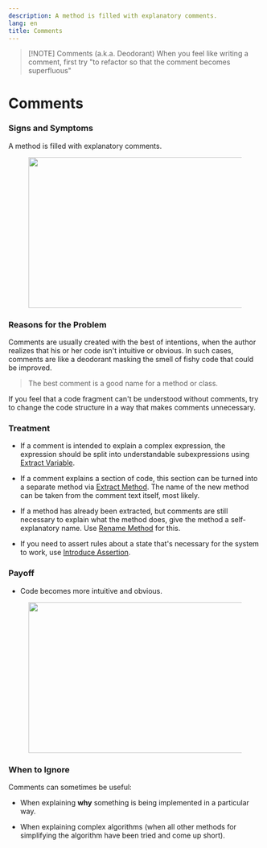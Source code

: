 ```yaml
---
description: A method is filled with explanatory comments.
lang: en
title: Comments
---
```


> [!NOTE] Comments (a.k.a. Deodorant)
> When you feel like writing a comment, first try "to refactor so that the comment becomes superfluous" 

# Comments

### Signs and Symptoms

A method is filled with explanatory comments.

<figure class="image">
<img
src="https://refactoring.guru/images/refactoring/content/smells/comments-01.png?id=584958123f3b902e0ad0895d879509b9"
srcset="/images/refactoring/content/smells/comments-01-2x.png?id=15fe22a84b974b19a752ad169ae999ae 2x"
width="500" height="300" />
</figure>

### Reasons for the Problem

Comments are usually created with the best of intentions, when the
author realizes that his or her code isn't intuitive or obvious. In such
cases, comments are like a deodorant masking the smell of fishy code
that could be improved.

> The best comment is a good name for a method or class.

If you feel that a code fragment can't be understood without comments,
try to change the code structure in a way that makes comments
unnecessary.

### Treatment

-   If a comment is intended to explain a complex expression, the
    expression should be split into understandable subexpressions using
    [Extract Variable](/extract-variable).

-   If a comment explains a section of code, this section can be turned
    into a separate method via [Extract Method](/extract-method). The
    name of the new method can be taken from the comment text itself,
    most likely.

-   If a method has already been extracted, but comments are still
    necessary to explain what the method does, give the method a
    self-explanatory name. Use [Rename Method](/rename-method) for this.

-   If you need to assert rules about a state that's necessary for the
    system to work, use [Introduce Assertion](/introduce-assertion).

### Payoff

-   Code becomes more intuitive and obvious.

<figure class="image">
<img
src="https://refactoring.guru//images/refactoring/content/smells/comments-02.png?id=266f82bb7081957d409ae690c2c66483"
srcset="/images/refactoring/content/smells/comments-02-2x.png?id=57a83d2b705347aa0d0a6d197a1f9d3c 2x"
loading="lazy" width="500" height="300" />
</figure>

### When to Ignore

Comments can sometimes be useful:

-   When explaining **why** something is being implemented in a
    particular way.

-   When explaining complex algorithms (when all other methods for
    simplifying the algorithm have been tried and come up short).
